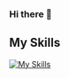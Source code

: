 ### Hi there 👋

## My Skills
[![My Skills](https://skillicons.dev/icons?i=ae,arduino,cpp,css,discord,docker,flutter,gatsby,github,haskell,html,ai,instagram,java,js,jquery,laravel,md,matlab,mysql,nodejs,ps,php,pr,processing,py,react,regex,sass,tensorflow,twitter,ts,unity,unreal,visualstudio,vscode,wordpress,xd&theme=dark&perline=5)](https://skillicons.dev)

<!--
**telur4/telur4** is a ✨ _special_ ✨ repository because its `README.md` (this file) appears on your GitHub profile.

Here are some ideas to get you started:

- 🔭 I’m currently working on ...
- 🌱 I’m currently learning ...
- 👯 I’m looking to collaborate on ...
- 🤔 I’m looking for help with ...
- 💬 Ask me about ...
- 📫 How to reach me: ...
- 😄 Pronouns: ...
- ⚡ Fun fact: ...
-->
